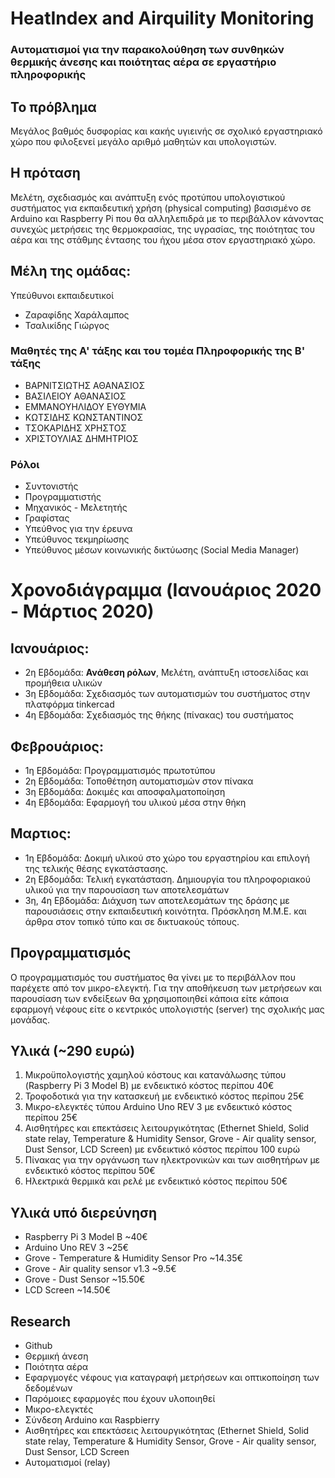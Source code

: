 # HeatIndex and Airquility Monitoring
### Αυτοματισμοί για την παρακολούθηση των συνθηκών θερμικής άνεσης και ποιότητας αέρα σε εργαστήριο πληροφορικής

## Το πρόβλημα
Μεγάλος βαθμός δυσφορίας και κακής υγιεινής σε σχολικό εργαστηριακό χώρο που φιλοξενεί μεγάλο αριθμό μαθητών και υπολογιστών.

## Η πρόταση
Μελέτη, σχεδιασμός και ανάπτυξη ενός προτύπου υπολογιστικού συστήματος  για εκπαιδευτική χρήση (physical computing) βασισμένο σε Arduino και Raspberry Pi που θα αλληλεπιδρά με το περιβάλλον κάνοντας συνεχώς μετρήσεις της θερμοκρασίας, της υγρασίας, της ποιότητας του αέρα και της στάθμης έντασης του ήχου μέσα στον εργαστηριακό χώρο.

## Μέλη της ομάδας:
Υπεύθυνοι εκπαιδευτικοί
- Ζαραφίδης Χαράλαμπος
- Τσαλικίδης Γιώργος 

### Μαθητές της Α' τάξης και του τομέα Πληροφορικής της Β' τάξης
- ΒΑΡΝΙΤΣΙΩΤΗΣ ΑΘΑΝΑΣΙΟΣ
- ΒΑΣΙΛΕΙΟΥ ΑΘΑΝΑΣΙΟΣ
- ΕΜΜΑΝΟΥΗΛΙΔΟΥ ΕΥΘΥΜΙΑ
- ΚΩΤΣΙΔΗΣ ΚΩΝΣΤΑΝΤΙΝΟΣ
- ΤΣΟΚΑΡΙΔΗΣ ΧΡΗΣΤΟΣ
- ΧΡΙΣΤΟΥΛΙΑΣ ΔΗΜΗΤΡΙΟΣ

### Ρόλοι
- Συντονιστής
- Προγραμματιστής
- Μηχανικός - Μελετητής
- Γραφίστας
- Υπεύθνος για την έρευνα 
- Υπεύθυνος τεκμηρίωσης
- Υπεύθυνος μέσων κοινωνικής δικτύωσης (Social Media Manager)

# Χρονοδιάγραμμα (Iανουάριος 2020 - Μάρτιος 2020)
## Ιανουάριος: 
- 2η Εβδομάδα: <b>Ανάθεση ρόλων</b>, Μελέτη, ανάπτυξη ιστοσελίδας και προμήθεια υλικών
- 3η Εβδομάδα: Σχεδιασμός των αυτοματισμών του συστήματος στην πλατφόρμα tinkercad
-	4η Εβδομάδα: Σχεδιασμός της θήκης (πίνακας)  του συστήματος

## Φεβρουάριος:
-	1η Εβδομάδα: Προγραμματισμός πρωτοτύπου
-	2η Εβδομάδα: Τοποθέτηση αυτοματισμών στον πίνακα
-	3η Εβδομάδα: Δοκιμές και αποσφαλματοποίηση
-	4η Εβδομάδα: Εφαρμογή του υλικού μέσα στην θήκη

## Μαρτιος:
- 1η Εβδομάδα: Δοκιμή υλικού στο χώρο του εργαστηρίου και επιλογή της τελικής θέσης εγκατάστασης.
-	2η Εβδομάδα: Τελική εγκατάσταση.  Δημιουργία του πληροφοριακού υλικού για την παρουσίαση των αποτελεσμάτων
-	3η, 4η Εβδομάδα: Διάχυση των αποτελεσμάτων της δράσης με παρουσιάσεις στην εκπαιδευτική κοινότητα. Πρόσκληση Μ.Μ.Ε. και άρθρα στον τοπικό τύπο και σε δικτυακούς τόπους. 

## Προγραμματισμός
Ο προγραμματισμός του συστήματος θα γίνει με το περιβάλλον που παρέχετε από τον μικρο-ελεγκτή. Για την αποθήκευση των μετρήσεων και παρουσίαση των ενδείξεων θα χρησιμοποιηθεί κάποια είτε κάποια εφαρμογή νέφους είτε ο κεντρικός υπολογιστής (server) της σχολικής μας μονάδας.

## Υλικά (~290 ευρώ)
1.	Μικροϋπολογιστής χαμηλού κόστους και κατανάλωσης τύπου (Raspberry Pi 3 Model B) με ενδεικτικό κόστος  περίπου 40€
2.	Τροφοδοτικά για την κατασκευή με ενδεικτικό κόστος περίπου 25€ 
3.	Μικρο-ελεγκτές τύπου Arduino Uno REV 3 με ενδεικτικό κόστος περίπου 25€
4.	Αισθητήρες και επεκτάσεις λειτουργικότητας (Ethernet Shield, Solid state relay, Temperature & Humidity Sensor, Grove - Air quality sensor, Dust Sensor, LCD Screen) με ενδεικτικό κόστος περίπου 100 ευρώ 
5.	Πίνακας για την οργάνωση των ηλεκτρονικών και των αισθητήρων με ενδεικτικό κόστος  περίπου 50€ 
6.	Ηλεκτρικά θερμικά και ρελέ με ενδεικτικό κόστος  περίπου 50€ 

## Υλικά υπό διερεύνηση
- Raspberry Pi 3 Model B ~40€
- Arduino Uno REV 3 ~25€
- Grove - Temperature & Humidity Sensor Pro ~14.35€
- Grove - Air quality sensor v1.3 ~9.5€
- Grove - Dust Sensor ~15.50€
- LCD Screen ~14.50€

## Research
- Github
- Θερμική άνεση
- Ποιότητα αέρα
- Εφαργμογές νέφους για καταγραφή μετρήσεων και οπτικοποίηση των δεδομένων
- Παρόμοιες εφαρμογές που έχουν υλοποιηθεί
- Μικρο-ελεγκτές
- Σύνδεση Arduino και Raspbierry
- Αισθητήρες και επεκτάσεις λειτουργικότητας (Ethernet Shield, Solid state relay, Temperature & Humidity Sensor, Grove - Air quality sensor, Dust Sensor, LCD Screen
- Αυτοματισμοί (relay)
